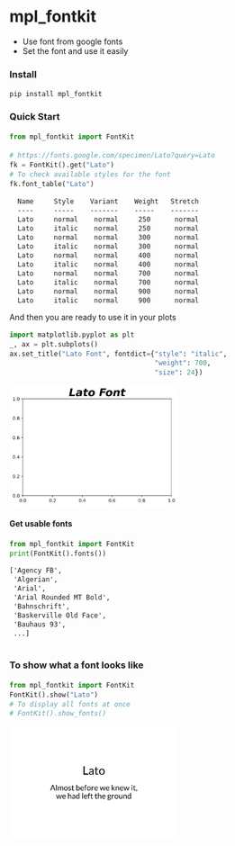 # mpl_fontkit

- Use font from google fonts
- Set the font and use it easily

### Install

```shell
pip install mpl_fontkit
```

### Quick Start

```python
from mpl_fontkit import FontKit

# https://fonts.google.com/specimen/Lato?query=Lato
fk = FontKit().get("Lato")
# To check available styles for the font
fk.font_table("Lato")
```
```shell
  Name     Style    Variant    Weight   Stretch 
  ----     -----    -------    -----    ------- 
  Lato     normal    normal     250      normal 
  Lato     italic    normal     250      normal 
  Lato     normal    normal     300      normal 
  Lato     italic    normal     300      normal 
  Lato     normal    normal     400      normal 
  Lato     italic    normal     400      normal 
  Lato     normal    normal     700      normal 
  Lato     italic    normal     700      normal 
  Lato     normal    normal     900      normal 
  Lato     italic    normal     900      normal 
```

And then you are ready to use it in your plots

```python
import matplotlib.pyplot as plt
_, ax = plt.subplots()
ax.set_title("Lato Font", fontdict={"style": "italic", 
                                    "weight": 700, 
                                    "size": 24})
```
<img src="images/in_plot.svg" alt="show in plot" width="300">

#### Get usable fonts

```python
from mpl_fontkit import FontKit
print(FontKit().fonts())
```
```shell
['Agency FB',
 'Algerian',
 'Arial',
 'Arial Rounded MT Bold',
 'Bahnschrift',
 'Baskerville Old Face',
 'Bauhaus 93',
 ...]
 
 ```

### To show what a font looks like
```python
from mpl_fontkit import FontKit
FontKit().show("Lato")
# To display all fonts at once
# FontKit().show_fonts()
```
<img src="images/show.svg" width="300">

